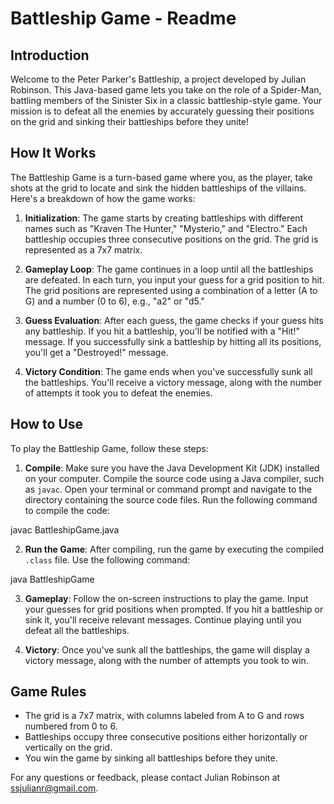 # Battleship Game - Readme

## Introduction
Welcome to the Peter Parker's Battleship, a project developed by Julian Robinson. This Java-based game lets you take on the role of a Spider-Man, battling members of the Sinister Six in a classic battleship-style game. Your mission is to defeat all the enemies by accurately guessing their positions on the grid and sinking their battleships before they unite!

## How It Works
The Battleship Game is a turn-based game where you, as the player, take shots at the grid to locate and sink the hidden battleships of the villains. Here's a breakdown of how the game works:

1. **Initialization**: The game starts by creating battleships with different names such as "Kraven The Hunter," "Mysterio," and "Electro." Each battleship occupies three consecutive positions on the grid. The grid is represented as a 7x7 matrix.

2. **Gameplay Loop**: The game continues in a loop until all the battleships are defeated. In each turn, you input your guess for a grid position to hit. The grid positions are represented using a combination of a letter (A to G) and a number (0 to 6), e.g., "a2" or "d5."

3. **Guess Evaluation**: After each guess, the game checks if your guess hits any battleship. If you hit a battleship, you'll be notified with a "Hit!" message. If you successfully sink a battleship by hitting all its positions, you'll get a "Destroyed!" message.

4. **Victory Condition**: The game ends when you've successfully sunk all the battleships. You'll receive a victory message, along with the number of attempts it took you to defeat the enemies.

## How to Use
To play the Battleship Game, follow these steps:

1. **Compile**: Make sure you have the Java Development Kit (JDK) installed on your computer. Compile the source code using a Java compiler, such as `javac`. Open your terminal or command prompt and navigate to the directory containing the source code files. Run the following command to compile the code:

javac BattleshipGame.java

2. **Run the Game**: After compiling, run the game by executing the compiled `.class` file. Use the following command:

java BattleshipGame

3. **Gameplay**: Follow the on-screen instructions to play the game. Input your guesses for grid positions when prompted. If you hit a battleship or sink it, you'll receive relevant messages. Continue playing until you defeat all the battleships.

4. **Victory**: Once you've sunk all the battleships, the game will display a victory message, along with the number of attempts you took to win.

## Game Rules
- The grid is a 7x7 matrix, with columns labeled from A to G and rows numbered from 0 to 6.
- Battleships occupy three consecutive positions either horizontally or vertically on the grid.
- You win the game by sinking all battleships before they unite.


For any questions or feedback, please contact Julian Robinson at [ssjulianr@gmail.com](mailto:ssjulianr@gmail.com).
